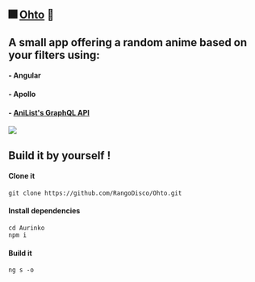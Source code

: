 ## :fireworks: [Ohto](http://www.ohto.fun) :sparkler:

## A small app offering a random anime based on your filters using:

#### - Angular

#### - Apollo

#### - [AniList's GraphQL API](https://github.com/AniList/ApiV2-GraphQL-Docs)
![](https://i.imgur.com/3c1BjZl.png)
## Build it by yourself !

#### Clone it

`git clone https://github.com/RangoDisco/Ohto.git`

#### Install dependencies

```
cd Aurinko
npm i
```

#### Build it

`ng s -o`
